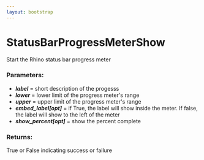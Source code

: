 ```yaml
---
layout: bootstrap
---
```


# StatusBarProgressMeterShow

Start the Rhino status bar progress meter
        

### Parameters:

- ***label*** = short description of the progesss
- ***lower*** = lower limit of the progress meter's range
- ***upper*** = upper limit of the progress meter's range
- ***embed_label[opt]*** = if True, the label will show inside the meter.
  If false, the label will show to the left of the meter
- ***show_percent[opt]*** = show the percent complete
        

### Returns:


True or False indicating success or failure
        
